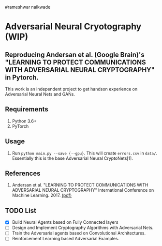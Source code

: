 #rameshwar naikwade
# Adversarial Neural Cryotography (WIP)
Reproducing Andersan et al. (Google Brain)'s "LEARNING TO PROTECT COMMUNICATIONS WITH ADVERSARIAL NEURAL CRYPTOGRAPHY" in Pytorch.
---
This work is an independent project to get handson experience on Adversarial Neural Nets and GANs.

## Requirements
1. Python 3.6+
2. PyTorch

## Usage
1. Run `python main.py --save {--gpu}`. This will create `errors.csv` in `data/`. Essentially this is the base Adversarial Neural CryptoNets[1].

## References
1. Andersan et al. "LEARNING TO PROTECT COMMUNICATIONS WITH ADVERSARIAL NEURAL CRYPTOGRAPHY" International Conference on Machine Learning. 2017.  [(pdf)](https://arxiv.org/pdf/1610.06918.pdf)

## TODO List
- [x] Build Neural Agents based on Fully Connected layers
- [ ] Design and Implement Cryptography Algorithms with Adversarial Nets.
- [ ] Train the Adversarial agents based on Convolutional Architectures.
- [ ] Reinforcement Learning based Adversarial Examples.
